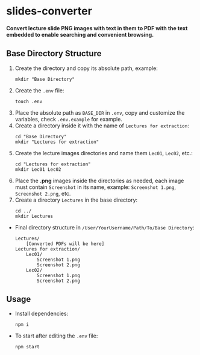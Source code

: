 # slides-converter

#### Convert lecture slide PNG images with text in them to PDF with the text embedded to enable searching and convenient browsing.

## Base Directory Structure

1. Create the directory and copy its absolute path, example:
    ```shell script
    mkdir "Base Directory"
    ```
2. Create the `.env` file:
    ```shell script
    touch .env
    ```
2. Place the absolute path as `BASE_DIR` in `.env`, copy and customize the variables, check `.env.example` for example.
3. Create a directory inside it with the name of `Lectures for extraction`:
    ```shell script
    cd "Base Directory"
    mkdir "Lectures for extraction"
    ```
4. Create the lecture images directories and name them `Lec01`, `Lec02`, etc.:
    ```shell script
    cd "Lectures for extraction"
    mkdir Lec01 Lec02
    ```
5. Place the **.png** images inside the directories as needed, each image must contain `Screenshot` in its name, example: `Screenshot 1.png`, `Screenshot 2.png`, etc.
6. Create a directory `Lectures` in the base directory:
    ```shell script
    cd ../
    mkdir Lectures
    ```
- Final directory structure in `/User/YourUsername/Path/To/Base Directory`:
    ```
    Lectures/
        [Converted PDFs will be here]
    Lectures for extraction/
        Lec01/
            Screenshot 1.png
            Screenshot 2.png
        Lec02/
            Screenshot 1.png
            Screenshot 2.png
    ```


## Usage
* Install dependencies:
    ```shell script
    npm i
    ```
* To start after editing the `.env` file:
    ```shell script
    npm start
    ```

